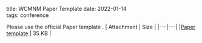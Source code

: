 title: WCMNM Paper Template
date: 2022-01-14  
tags: conference

Please use the official Paper template .
| Attachment | Size |
|---|---|
|<a href="/files/WCMNM_paper_template.docx ">Paper template</a> | 35 KB |




